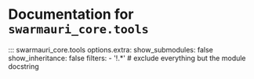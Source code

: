 # Documentation for `swarmauri_core.tools`

::: swarmauri_core.tools
    options.extra:
      show_submodules: false
      show_inheritance: false
      filters:
        - '!.*'  # exclude everything but the module docstring


